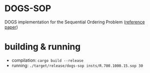 # DOGS-SOP

DOGS implementation for the Sequential Ordering Problem ([reference paper](https://www.researchgate.net/publication/343267812_Tree_search_for_the_Sequential_Ordering_Problem))

# building & running

- compilation: `cargo build --release`
- running: `./target/release/dogs-sop insts/R.700.1000.15.sop 30`